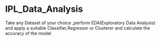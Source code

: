 # IPL_Data_Analysis

Take any Dataset of your choice ,perform EDA(Exploratory Data Analysis) and apply a suitable Classifier,Regressor or Clusterer and calculate the accuracy of the model
